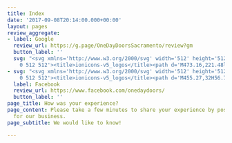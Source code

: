 ```yaml
---
title: Index
date: '2017-09-08T20:14:00.000+00:00'
layout: pages
review_aggregate:
- label: Google
  review_url: https://g.page/OneDayDoorsSacramento/review?gm
  button_label: ''
  svg: "<svg xmlns='http://www.w3.org/2000/svg' width='512' height='512' viewBox='0
    0 512 512'><title>ionicons-v5_logos</title><path d='M473.16,221.48l-2.26-9.59H262.46v88.22H387c-12.93,61.4-72.93,93.72-121.94,93.72-35.66,0-73.25-15-98.13-39.11a140.08,140.08,0,0,1-41.8-98.88c0-37.16,16.7-74.33,41-98.78s61-38.13,97.49-38.13c41.79,0,71.74,22.19,82.94,32.31l62.69-62.36C390.86,72.72,340.34,32,261.6,32h0c-60.75,0-119,23.27-161.58,65.71C58,139.5,36.25,199.93,36.25,256S56.83,369.48,97.55,411.6C141.06,456.52,202.68,480,266.13,480c57.73,0,112.45-22.62,151.45-63.66,38.34-40.4,58.17-96.3,58.17-154.9C475.75,236.77,473.27,222.12,473.16,221.48Z'/></svg>"
- svg: "<svg xmlns='http://www.w3.org/2000/svg' width='512' height='512' viewBox='0
    0 512 512'><title>ionicons-v5_logos</title><path d='M455.27,32H56.73A24.74,24.74,0,0,0,32,56.73V455.27A24.74,24.74,0,0,0,56.73,480H256V304H202.45V240H256V189c0-57.86,40.13-89.36,91.82-89.36,24.73,0,51.33,1.86,57.51,2.68v60.43H364.15c-28.12,0-33.48,13.3-33.48,32.9V240h67l-8.75,64H330.67V480h124.6A24.74,24.74,0,0,0,480,455.27V56.73A24.74,24.74,0,0,0,455.27,32Z'/></svg>"
  label: Facebook
  review_url: https://www.facebook.com/onedaydoors/
  button_label: ''
page_title: How was your experience?
page_content: Please take a few minutes to share your experience by posting a review
  for our business.
page_subtitle: We would like to know!

---
```

